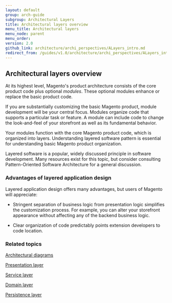 ```yaml
---
layout: default
group: arch-guide
subgroup: Architectural Layers
title: Architectural layers overview
menu_title: Architectural layers
menu_node: parent
menu_order: 
version: 2.0
github_link: architecture/archi_perspectives/ALayers_intro.md
redirect_from: /guides/v1.0/architecture/archi_perspectives/ALayers_intro.html
---
```



<h2>Architectural layers overview</h2>

At its highest level, Magento's product architecture consists of the core product code plus optional <i>modules</i>. These optional modules enhance or replace the basic product code. 

If you are substantially customizing the basic Magento product, module development will be your central focus. Modules organize code that supports a particular task or feature. A module can include code to change the look-and-feel of your storefront as well as its fundamental behavior. 

Your modules function with the core Magento product code, which is organized into layers. Understanding layered software pattern is essential for understanding basic Magento product organization. 

Layered software is a popular, widely discussed principle in software development. Many resources exist for this topic, but consider consulting Pattern-Oriented Software Architecture for a general discussion. 


<h3>Advantages of layered application design</h3>
Layered application design offers many advantages, but users of Magento will appreciate: 

* Stringent separation of business logic from presentation logic simplifies the customization process. For example, you can alter your storefront appearance without affecting any of the backend business logic. 

* Clear organization of code predictably points extension developers to code location. 



<h3>Related topics</h3>

<a href="{{page.baseurl}}architecture/archi_perspectives/arch_diagrams.html">Architectural diagrams</a>


<a href="{{page.baseurl}}architecture/archi_perspectives/present_layer.html">Presentation layer</a>

<a href="{{page.baseurl}}architecture/archi_perspectives/service_layer.html">Service layer</a>


<a href="{{page.baseurl}}architecture/archi_perspectives/domain_layer.html">Domain layer</a>

<a href="{{page.baseurl}}architecture/archi_perspectives/persist_layer.html">Persistence layer</a>


